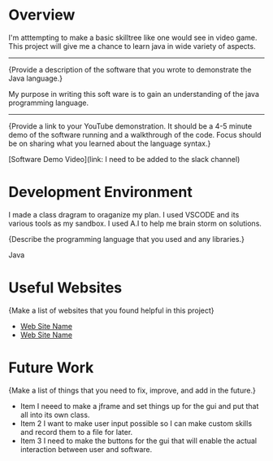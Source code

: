 # Overview

I'm atttempting to make a basic skilltree like one would see in video game. This project will give me a chance to learn java in wide variety of aspects.

-----------------------------------

{Provide a description of the software that you wrote to demonstrate the Java language.}

My purpose in writing this soft ware is to gain an understanding of the java programming language.

-------------------------------------

{Provide a link to your YouTube demonstration. It should be a 4-5 minute demo of the software running and a walkthrough of the code. Focus should be on sharing what you learned about the language syntax.}


[Software Demo Video](link: I need to be added to the slack channel)

# Development Environment

I made a class dragram to oraganize my plan. I used VSCODE and its various tools as my sandbox.
I used A.I to help me brain storm on solutions.

{Describe the programming language that you used and any libraries.}

Java

# Useful Websites

{Make a list of websites that you found helpful in this project}

- [Web Site Name](https://www.w3schools.com/java/default.asp)
- [Web Site Name](https://gemini.google.com/app)

# Future Work

{Make a list of things that you need to fix, improve, and add in the future.}

- Item I neeed to make a jframe and set things up for the gui and put that all into its own class.
- Item 2 I want to make user input possible so I can make custom skills and record them to a file for later.
- Item 3 I need to make the buttons for the gui that will enable the actual interaction between user and software.